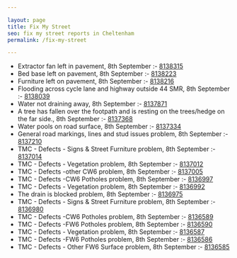 ```yaml
---

layout: page
title: Fix My Street
seo: fix my street reports in Cheltenham
permalink: /fix-my-street

---
```


<!-- fix_marker starts -->

- Extractor fan left in pavement, 8th September :- [8138315](https://www.fixmystreet.com/report/8138315)
- Bed base left on pavement, 8th September :- [8138223](https://www.fixmystreet.com/report/8138223)
- Furniture left on pavement, 8th September :- [8138216](https://www.fixmystreet.com/report/8138216)
- Flooding across cycle lane and highway outside 44 SMR, 8th September :- [8138039](https://www.fixmystreet.com/report/8138039)
- Water not draining away, 8th September :- [8137871](https://www.fixmystreet.com/report/8137871)
- A tree has fallen over the footpath and is resting on the trees/hedge on the far side., 8th September :- [8137368](https://www.fixmystreet.com/report/8137368)
- Water pools on road surface, 8th September :- [8137334](https://www.fixmystreet.com/report/8137334)
- General road markings, lines and stud issues problem, 8th September :- [8137210](https://www.fixmystreet.com/report/8137210)
- TMC - Defects - Signs & Street Furniture problem, 8th September :- [8137014](https://www.fixmystreet.com/report/8137014)
- TMC - Defects - Vegetation problem, 8th September :- [8137012](https://www.fixmystreet.com/report/8137012)
- TMC - Defects -other CW6 problem, 8th September :- [8137005](https://www.fixmystreet.com/report/8137005)
- TMC - Defects -CW6 Potholes  problem, 8th September :- [8136997](https://www.fixmystreet.com/report/8136997)
- TMC - Defects - Vegetation problem, 8th September :- [8136992](https://www.fixmystreet.com/report/8136992)
- The drain is blocked problem, 8th September :- [8136975](https://www.fixmystreet.com/report/8136975)
- TMC - Defects - Signs & Street Furniture problem, 8th September :- [8136980](https://www.fixmystreet.com/report/8136980)
- TMC - Defects -CW6 Potholes  problem, 8th September :- [8136589](https://www.fixmystreet.com/report/8136589)
- TMC - Defects -FW6 Potholes problem, 8th September :- [8136590](https://www.fixmystreet.com/report/8136590)
- TMC - Defects - Vegetation problem, 8th September :- [8136587](https://www.fixmystreet.com/report/8136587)
- TMC - Defects -FW6 Potholes problem, 8th September :- [8136586](https://www.fixmystreet.com/report/8136586)
- TMC - Defects - Other FW6  Surface problem, 8th September :- [8136585](https://www.fixmystreet.com/report/8136585)

<!-- fix_marker ends -->
